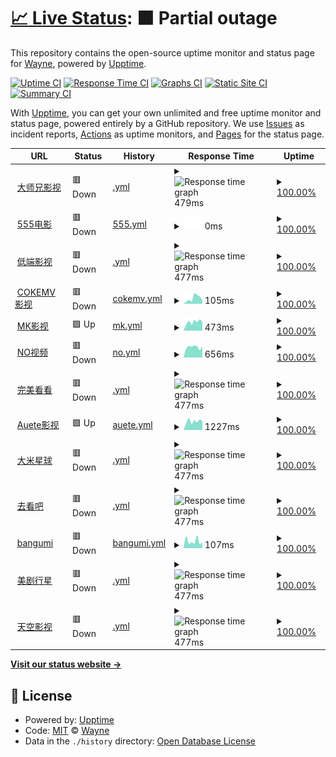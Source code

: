 # [📈 Live Status](https://Waynenet.github.io/upptime): <!--live status--> **🟧 Partial outage**

This repository contains the open-source uptime monitor and status page for [Wayne](soga.ml), powered by [Upptime](https://github.com/upptime/upptime).

[![Uptime CI](https://github.com/Waynenet/upptime/workflows/Uptime%20CI/badge.svg)](https://github.com/Waynenet/upptime/actions?query=workflow%3A%22Uptime+CI%22)
[![Response Time CI](https://github.com/Waynenet/upptime/workflows/Response%20Time%20CI/badge.svg)](https://github.com/Waynenet/upptime/actions?query=workflow%3A%22Response+Time+CI%22)
[![Graphs CI](https://github.com/Waynenet/upptime/workflows/Graphs%20CI/badge.svg)](https://github.com/Waynenet/upptime/actions?query=workflow%3A%22Graphs+CI%22)
[![Static Site CI](https://github.com/Waynenet/upptime/workflows/Static%20Site%20CI/badge.svg)](https://github.com/Waynenet/upptime/actions?query=workflow%3A%22Static+Site+CI%22)
[![Summary CI](https://github.com/Waynenet/upptime/workflows/Summary%20CI/badge.svg)](https://github.com/Waynenet/upptime/actions?query=workflow%3A%22Summary+CI%22)

With [Upptime](https://upptime.js.org), you can get your own unlimited and free uptime monitor and status page, powered entirely by a GitHub repository. We use [Issues](https://github.com/Waynenet/upptime/issues) as incident reports, [Actions](https://github.com/Waynenet/upptime/actions) as uptime monitors, and [Pages](https://Waynenet.github.io/upptime) for the status page.

<!--start: status pages-->
<!-- This summary is generated by Upptime (https://github.com/upptime/upptime) -->
<!-- Do not edit this manually, your changes will be overwritten -->
<!-- prettier-ignore -->
| URL | Status | History | Response Time | Uptime |
| --- | ------ | ------- | ------------- | ------ |
| <img alt="" src="https://icons.duckduckgo.com/ip3/dsxys.pro.ico" height="13"> [大师兄影视](https://dsxys.pro) | 🟥 Down | [.yml](https://github.com/Waynenet/upptime/commits/HEAD/history/.yml) | <details><summary><img alt="Response time graph" src="./graphs//response-time-week.png" height="20"> 479ms</summary><br><a href="https://Waynenet.github.io/upptime/history/"><img alt="Response time 588" src="https://img.shields.io/endpoint?url=https%3A%2F%2Fraw.githubusercontent.com%2FWaynenet%2Fupptime%2FHEAD%2Fapi%2F%2Fresponse-time.json"></a><br><a href="https://Waynenet.github.io/upptime/history/"><img alt="24-hour response time 428" src="https://img.shields.io/endpoint?url=https%3A%2F%2Fraw.githubusercontent.com%2FWaynenet%2Fupptime%2FHEAD%2Fapi%2F%2Fresponse-time-day.json"></a><br><a href="https://Waynenet.github.io/upptime/history/"><img alt="7-day response time 479" src="https://img.shields.io/endpoint?url=https%3A%2F%2Fraw.githubusercontent.com%2FWaynenet%2Fupptime%2FHEAD%2Fapi%2F%2Fresponse-time-week.json"></a><br><a href="https://Waynenet.github.io/upptime/history/"><img alt="30-day response time 469" src="https://img.shields.io/endpoint?url=https%3A%2F%2Fraw.githubusercontent.com%2FWaynenet%2Fupptime%2FHEAD%2Fapi%2F%2Fresponse-time-month.json"></a><br><a href="https://Waynenet.github.io/upptime/history/"><img alt="1-year response time 588" src="https://img.shields.io/endpoint?url=https%3A%2F%2Fraw.githubusercontent.com%2FWaynenet%2Fupptime%2FHEAD%2Fapi%2F%2Fresponse-time-year.json"></a></details> | <details><summary><a href="https://Waynenet.github.io/upptime/history/">100.00%</a></summary><a href="https://Waynenet.github.io/upptime/history/"><img alt="All-time uptime 99.74%" src="https://img.shields.io/endpoint?url=https%3A%2F%2Fraw.githubusercontent.com%2FWaynenet%2Fupptime%2FHEAD%2Fapi%2F%2Fuptime.json"></a><br><a href="https://Waynenet.github.io/upptime/history/"><img alt="24-hour uptime 100.00%" src="https://img.shields.io/endpoint?url=https%3A%2F%2Fraw.githubusercontent.com%2FWaynenet%2Fupptime%2FHEAD%2Fapi%2F%2Fuptime-day.json"></a><br><a href="https://Waynenet.github.io/upptime/history/"><img alt="7-day uptime 100.00%" src="https://img.shields.io/endpoint?url=https%3A%2F%2Fraw.githubusercontent.com%2FWaynenet%2Fupptime%2FHEAD%2Fapi%2F%2Fuptime-week.json"></a><br><a href="https://Waynenet.github.io/upptime/history/"><img alt="30-day uptime 100.00%" src="https://img.shields.io/endpoint?url=https%3A%2F%2Fraw.githubusercontent.com%2FWaynenet%2Fupptime%2FHEAD%2Fapi%2F%2Fuptime-month.json"></a><br><a href="https://Waynenet.github.io/upptime/history/"><img alt="1-year uptime 99.74%" src="https://img.shields.io/endpoint?url=https%3A%2F%2Fraw.githubusercontent.com%2FWaynenet%2Fupptime%2FHEAD%2Fapi%2F%2Fuptime-year.json"></a></details>
| <img alt="" src="https://icons.duckduckgo.com/ip3/www.5ying.fun.ico" height="13"> [555电影](https://www.5ying.fun) | 🟥 Down | [555.yml](https://github.com/Waynenet/upptime/commits/HEAD/history/555.yml) | <details><summary><img alt="Response time graph" src="./graphs/555/response-time-week.png" height="20"> 0ms</summary><br><a href="https://Waynenet.github.io/upptime/history/555"><img alt="Response time 917" src="https://img.shields.io/endpoint?url=https%3A%2F%2Fraw.githubusercontent.com%2FWaynenet%2Fupptime%2FHEAD%2Fapi%2F555%2Fresponse-time.json"></a><br><a href="https://Waynenet.github.io/upptime/history/555"><img alt="24-hour response time 0" src="https://img.shields.io/endpoint?url=https%3A%2F%2Fraw.githubusercontent.com%2FWaynenet%2Fupptime%2FHEAD%2Fapi%2F555%2Fresponse-time-day.json"></a><br><a href="https://Waynenet.github.io/upptime/history/555"><img alt="7-day response time 0" src="https://img.shields.io/endpoint?url=https%3A%2F%2Fraw.githubusercontent.com%2FWaynenet%2Fupptime%2FHEAD%2Fapi%2F555%2Fresponse-time-week.json"></a><br><a href="https://Waynenet.github.io/upptime/history/555"><img alt="30-day response time 0" src="https://img.shields.io/endpoint?url=https%3A%2F%2Fraw.githubusercontent.com%2FWaynenet%2Fupptime%2FHEAD%2Fapi%2F555%2Fresponse-time-month.json"></a><br><a href="https://Waynenet.github.io/upptime/history/555"><img alt="1-year response time 917" src="https://img.shields.io/endpoint?url=https%3A%2F%2Fraw.githubusercontent.com%2FWaynenet%2Fupptime%2FHEAD%2Fapi%2F555%2Fresponse-time-year.json"></a></details> | <details><summary><a href="https://Waynenet.github.io/upptime/history/555">100.00%</a></summary><a href="https://Waynenet.github.io/upptime/history/555"><img alt="All-time uptime 100.00%" src="https://img.shields.io/endpoint?url=https%3A%2F%2Fraw.githubusercontent.com%2FWaynenet%2Fupptime%2FHEAD%2Fapi%2F555%2Fuptime.json"></a><br><a href="https://Waynenet.github.io/upptime/history/555"><img alt="24-hour uptime 100.00%" src="https://img.shields.io/endpoint?url=https%3A%2F%2Fraw.githubusercontent.com%2FWaynenet%2Fupptime%2FHEAD%2Fapi%2F555%2Fuptime-day.json"></a><br><a href="https://Waynenet.github.io/upptime/history/555"><img alt="7-day uptime 100.00%" src="https://img.shields.io/endpoint?url=https%3A%2F%2Fraw.githubusercontent.com%2FWaynenet%2Fupptime%2FHEAD%2Fapi%2F555%2Fuptime-week.json"></a><br><a href="https://Waynenet.github.io/upptime/history/555"><img alt="30-day uptime 100.00%" src="https://img.shields.io/endpoint?url=https%3A%2F%2Fraw.githubusercontent.com%2FWaynenet%2Fupptime%2FHEAD%2Fapi%2F555%2Fuptime-month.json"></a><br><a href="https://Waynenet.github.io/upptime/history/555"><img alt="1-year uptime 100.00%" src="https://img.shields.io/endpoint?url=https%3A%2F%2Fraw.githubusercontent.com%2FWaynenet%2Fupptime%2FHEAD%2Fapi%2F555%2Fuptime-year.json"></a></details>
| <img alt="" src="https://icons.duckduckgo.com/ip3/ddys.tv.ico" height="13"> [低端影视](https://ddys.tv) | 🟥 Down | [.yml](https://github.com/Waynenet/upptime/commits/HEAD/history/.yml) | <details><summary><img alt="Response time graph" src="./graphs//response-time-week.png" height="20"> 477ms</summary><br><a href="https://Waynenet.github.io/upptime/history/"><img alt="Response time 588" src="https://img.shields.io/endpoint?url=https%3A%2F%2Fraw.githubusercontent.com%2FWaynenet%2Fupptime%2FHEAD%2Fapi%2F%2Fresponse-time.json"></a><br><a href="https://Waynenet.github.io/upptime/history/"><img alt="24-hour response time 428" src="https://img.shields.io/endpoint?url=https%3A%2F%2Fraw.githubusercontent.com%2FWaynenet%2Fupptime%2FHEAD%2Fapi%2F%2Fresponse-time-day.json"></a><br><a href="https://Waynenet.github.io/upptime/history/"><img alt="7-day response time 477" src="https://img.shields.io/endpoint?url=https%3A%2F%2Fraw.githubusercontent.com%2FWaynenet%2Fupptime%2FHEAD%2Fapi%2F%2Fresponse-time-week.json"></a><br><a href="https://Waynenet.github.io/upptime/history/"><img alt="30-day response time 469" src="https://img.shields.io/endpoint?url=https%3A%2F%2Fraw.githubusercontent.com%2FWaynenet%2Fupptime%2FHEAD%2Fapi%2F%2Fresponse-time-month.json"></a><br><a href="https://Waynenet.github.io/upptime/history/"><img alt="1-year response time 588" src="https://img.shields.io/endpoint?url=https%3A%2F%2Fraw.githubusercontent.com%2FWaynenet%2Fupptime%2FHEAD%2Fapi%2F%2Fresponse-time-year.json"></a></details> | <details><summary><a href="https://Waynenet.github.io/upptime/history/">100.00%</a></summary><a href="https://Waynenet.github.io/upptime/history/"><img alt="All-time uptime 99.74%" src="https://img.shields.io/endpoint?url=https%3A%2F%2Fraw.githubusercontent.com%2FWaynenet%2Fupptime%2FHEAD%2Fapi%2F%2Fuptime.json"></a><br><a href="https://Waynenet.github.io/upptime/history/"><img alt="24-hour uptime 100.00%" src="https://img.shields.io/endpoint?url=https%3A%2F%2Fraw.githubusercontent.com%2FWaynenet%2Fupptime%2FHEAD%2Fapi%2F%2Fuptime-day.json"></a><br><a href="https://Waynenet.github.io/upptime/history/"><img alt="7-day uptime 100.00%" src="https://img.shields.io/endpoint?url=https%3A%2F%2Fraw.githubusercontent.com%2FWaynenet%2Fupptime%2FHEAD%2Fapi%2F%2Fuptime-week.json"></a><br><a href="https://Waynenet.github.io/upptime/history/"><img alt="30-day uptime 100.00%" src="https://img.shields.io/endpoint?url=https%3A%2F%2Fraw.githubusercontent.com%2FWaynenet%2Fupptime%2FHEAD%2Fapi%2F%2Fuptime-month.json"></a><br><a href="https://Waynenet.github.io/upptime/history/"><img alt="1-year uptime 99.74%" src="https://img.shields.io/endpoint?url=https%3A%2F%2Fraw.githubusercontent.com%2FWaynenet%2Fupptime%2FHEAD%2Fapi%2F%2Fuptime-year.json"></a></details>
| <img alt="" src="https://icons.duckduckgo.com/ip3/cokemv.me.ico" height="13"> [COKEMV影视](https://cokemv.me) | 🟥 Down | [cokemv.yml](https://github.com/Waynenet/upptime/commits/HEAD/history/cokemv.yml) | <details><summary><img alt="Response time graph" src="./graphs/cokemv/response-time-week.png" height="20"> 105ms</summary><br><a href="https://Waynenet.github.io/upptime/history/cokemv"><img alt="Response time 772" src="https://img.shields.io/endpoint?url=https%3A%2F%2Fraw.githubusercontent.com%2FWaynenet%2Fupptime%2FHEAD%2Fapi%2Fcokemv%2Fresponse-time.json"></a><br><a href="https://Waynenet.github.io/upptime/history/cokemv"><img alt="24-hour response time 63" src="https://img.shields.io/endpoint?url=https%3A%2F%2Fraw.githubusercontent.com%2FWaynenet%2Fupptime%2FHEAD%2Fapi%2Fcokemv%2Fresponse-time-day.json"></a><br><a href="https://Waynenet.github.io/upptime/history/cokemv"><img alt="7-day response time 105" src="https://img.shields.io/endpoint?url=https%3A%2F%2Fraw.githubusercontent.com%2FWaynenet%2Fupptime%2FHEAD%2Fapi%2Fcokemv%2Fresponse-time-week.json"></a><br><a href="https://Waynenet.github.io/upptime/history/cokemv"><img alt="30-day response time 93" src="https://img.shields.io/endpoint?url=https%3A%2F%2Fraw.githubusercontent.com%2FWaynenet%2Fupptime%2FHEAD%2Fapi%2Fcokemv%2Fresponse-time-month.json"></a><br><a href="https://Waynenet.github.io/upptime/history/cokemv"><img alt="1-year response time 772" src="https://img.shields.io/endpoint?url=https%3A%2F%2Fraw.githubusercontent.com%2FWaynenet%2Fupptime%2FHEAD%2Fapi%2Fcokemv%2Fresponse-time-year.json"></a></details> | <details><summary><a href="https://Waynenet.github.io/upptime/history/cokemv">100.00%</a></summary><a href="https://Waynenet.github.io/upptime/history/cokemv"><img alt="All-time uptime 100.00%" src="https://img.shields.io/endpoint?url=https%3A%2F%2Fraw.githubusercontent.com%2FWaynenet%2Fupptime%2FHEAD%2Fapi%2Fcokemv%2Fuptime.json"></a><br><a href="https://Waynenet.github.io/upptime/history/cokemv"><img alt="24-hour uptime 100.00%" src="https://img.shields.io/endpoint?url=https%3A%2F%2Fraw.githubusercontent.com%2FWaynenet%2Fupptime%2FHEAD%2Fapi%2Fcokemv%2Fuptime-day.json"></a><br><a href="https://Waynenet.github.io/upptime/history/cokemv"><img alt="7-day uptime 100.00%" src="https://img.shields.io/endpoint?url=https%3A%2F%2Fraw.githubusercontent.com%2FWaynenet%2Fupptime%2FHEAD%2Fapi%2Fcokemv%2Fuptime-week.json"></a><br><a href="https://Waynenet.github.io/upptime/history/cokemv"><img alt="30-day uptime 100.00%" src="https://img.shields.io/endpoint?url=https%3A%2F%2Fraw.githubusercontent.com%2FWaynenet%2Fupptime%2FHEAD%2Fapi%2Fcokemv%2Fuptime-month.json"></a><br><a href="https://Waynenet.github.io/upptime/history/cokemv"><img alt="1-year uptime 100.00%" src="https://img.shields.io/endpoint?url=https%3A%2F%2Fraw.githubusercontent.com%2FWaynenet%2Fupptime%2FHEAD%2Fapi%2Fcokemv%2Fuptime-year.json"></a></details>
| <img alt="" src="https://icons.duckduckgo.com/ip3/www.mkvdo.com.ico" height="13"> [MK影视](https://www.mkvdo.com) | 🟩 Up | [mk.yml](https://github.com/Waynenet/upptime/commits/HEAD/history/mk.yml) | <details><summary><img alt="Response time graph" src="./graphs/mk/response-time-week.png" height="20"> 473ms</summary><br><a href="https://Waynenet.github.io/upptime/history/mk"><img alt="Response time 589" src="https://img.shields.io/endpoint?url=https%3A%2F%2Fraw.githubusercontent.com%2FWaynenet%2Fupptime%2FHEAD%2Fapi%2Fmk%2Fresponse-time.json"></a><br><a href="https://Waynenet.github.io/upptime/history/mk"><img alt="24-hour response time 463" src="https://img.shields.io/endpoint?url=https%3A%2F%2Fraw.githubusercontent.com%2FWaynenet%2Fupptime%2FHEAD%2Fapi%2Fmk%2Fresponse-time-day.json"></a><br><a href="https://Waynenet.github.io/upptime/history/mk"><img alt="7-day response time 473" src="https://img.shields.io/endpoint?url=https%3A%2F%2Fraw.githubusercontent.com%2FWaynenet%2Fupptime%2FHEAD%2Fapi%2Fmk%2Fresponse-time-week.json"></a><br><a href="https://Waynenet.github.io/upptime/history/mk"><img alt="30-day response time 453" src="https://img.shields.io/endpoint?url=https%3A%2F%2Fraw.githubusercontent.com%2FWaynenet%2Fupptime%2FHEAD%2Fapi%2Fmk%2Fresponse-time-month.json"></a><br><a href="https://Waynenet.github.io/upptime/history/mk"><img alt="1-year response time 589" src="https://img.shields.io/endpoint?url=https%3A%2F%2Fraw.githubusercontent.com%2FWaynenet%2Fupptime%2FHEAD%2Fapi%2Fmk%2Fresponse-time-year.json"></a></details> | <details><summary><a href="https://Waynenet.github.io/upptime/history/mk">100.00%</a></summary><a href="https://Waynenet.github.io/upptime/history/mk"><img alt="All-time uptime 100.00%" src="https://img.shields.io/endpoint?url=https%3A%2F%2Fraw.githubusercontent.com%2FWaynenet%2Fupptime%2FHEAD%2Fapi%2Fmk%2Fuptime.json"></a><br><a href="https://Waynenet.github.io/upptime/history/mk"><img alt="24-hour uptime 100.00%" src="https://img.shields.io/endpoint?url=https%3A%2F%2Fraw.githubusercontent.com%2FWaynenet%2Fupptime%2FHEAD%2Fapi%2Fmk%2Fuptime-day.json"></a><br><a href="https://Waynenet.github.io/upptime/history/mk"><img alt="7-day uptime 100.00%" src="https://img.shields.io/endpoint?url=https%3A%2F%2Fraw.githubusercontent.com%2FWaynenet%2Fupptime%2FHEAD%2Fapi%2Fmk%2Fuptime-week.json"></a><br><a href="https://Waynenet.github.io/upptime/history/mk"><img alt="30-day uptime 100.00%" src="https://img.shields.io/endpoint?url=https%3A%2F%2Fraw.githubusercontent.com%2FWaynenet%2Fupptime%2FHEAD%2Fapi%2Fmk%2Fuptime-month.json"></a><br><a href="https://Waynenet.github.io/upptime/history/mk"><img alt="1-year uptime 100.00%" src="https://img.shields.io/endpoint?url=https%3A%2F%2Fraw.githubusercontent.com%2FWaynenet%2Fupptime%2FHEAD%2Fapi%2Fmk%2Fuptime-year.json"></a></details>
| <img alt="" src="https://icons.duckduckgo.com/ip3/www.novipnoad.com.ico" height="13"> [NO视频](https://www.novipnoad.com) | 🟥 Down | [no.yml](https://github.com/Waynenet/upptime/commits/HEAD/history/no.yml) | <details><summary><img alt="Response time graph" src="./graphs/no/response-time-week.png" height="20"> 656ms</summary><br><a href="https://Waynenet.github.io/upptime/history/no"><img alt="Response time 520" src="https://img.shields.io/endpoint?url=https%3A%2F%2Fraw.githubusercontent.com%2FWaynenet%2Fupptime%2FHEAD%2Fapi%2Fno%2Fresponse-time.json"></a><br><a href="https://Waynenet.github.io/upptime/history/no"><img alt="24-hour response time 700" src="https://img.shields.io/endpoint?url=https%3A%2F%2Fraw.githubusercontent.com%2FWaynenet%2Fupptime%2FHEAD%2Fapi%2Fno%2Fresponse-time-day.json"></a><br><a href="https://Waynenet.github.io/upptime/history/no"><img alt="7-day response time 656" src="https://img.shields.io/endpoint?url=https%3A%2F%2Fraw.githubusercontent.com%2FWaynenet%2Fupptime%2FHEAD%2Fapi%2Fno%2Fresponse-time-week.json"></a><br><a href="https://Waynenet.github.io/upptime/history/no"><img alt="30-day response time 667" src="https://img.shields.io/endpoint?url=https%3A%2F%2Fraw.githubusercontent.com%2FWaynenet%2Fupptime%2FHEAD%2Fapi%2Fno%2Fresponse-time-month.json"></a><br><a href="https://Waynenet.github.io/upptime/history/no"><img alt="1-year response time 520" src="https://img.shields.io/endpoint?url=https%3A%2F%2Fraw.githubusercontent.com%2FWaynenet%2Fupptime%2FHEAD%2Fapi%2Fno%2Fresponse-time-year.json"></a></details> | <details><summary><a href="https://Waynenet.github.io/upptime/history/no">100.00%</a></summary><a href="https://Waynenet.github.io/upptime/history/no"><img alt="All-time uptime 99.99%" src="https://img.shields.io/endpoint?url=https%3A%2F%2Fraw.githubusercontent.com%2FWaynenet%2Fupptime%2FHEAD%2Fapi%2Fno%2Fuptime.json"></a><br><a href="https://Waynenet.github.io/upptime/history/no"><img alt="24-hour uptime 100.00%" src="https://img.shields.io/endpoint?url=https%3A%2F%2Fraw.githubusercontent.com%2FWaynenet%2Fupptime%2FHEAD%2Fapi%2Fno%2Fuptime-day.json"></a><br><a href="https://Waynenet.github.io/upptime/history/no"><img alt="7-day uptime 100.00%" src="https://img.shields.io/endpoint?url=https%3A%2F%2Fraw.githubusercontent.com%2FWaynenet%2Fupptime%2FHEAD%2Fapi%2Fno%2Fuptime-week.json"></a><br><a href="https://Waynenet.github.io/upptime/history/no"><img alt="30-day uptime 100.00%" src="https://img.shields.io/endpoint?url=https%3A%2F%2Fraw.githubusercontent.com%2FWaynenet%2Fupptime%2FHEAD%2Fapi%2Fno%2Fuptime-month.json"></a><br><a href="https://Waynenet.github.io/upptime/history/no"><img alt="1-year uptime 99.99%" src="https://img.shields.io/endpoint?url=https%3A%2F%2Fraw.githubusercontent.com%2FWaynenet%2Fupptime%2FHEAD%2Fapi%2Fno%2Fuptime-year.json"></a></details>
| <img alt="" src="https://icons.duckduckgo.com/ip3/www.wanmeikk.film.ico" height="13"> [完美看看](https://www.wanmeikk.film) | 🟥 Down | [.yml](https://github.com/Waynenet/upptime/commits/HEAD/history/.yml) | <details><summary><img alt="Response time graph" src="./graphs//response-time-week.png" height="20"> 477ms</summary><br><a href="https://Waynenet.github.io/upptime/history/"><img alt="Response time 588" src="https://img.shields.io/endpoint?url=https%3A%2F%2Fraw.githubusercontent.com%2FWaynenet%2Fupptime%2FHEAD%2Fapi%2F%2Fresponse-time.json"></a><br><a href="https://Waynenet.github.io/upptime/history/"><img alt="24-hour response time 428" src="https://img.shields.io/endpoint?url=https%3A%2F%2Fraw.githubusercontent.com%2FWaynenet%2Fupptime%2FHEAD%2Fapi%2F%2Fresponse-time-day.json"></a><br><a href="https://Waynenet.github.io/upptime/history/"><img alt="7-day response time 477" src="https://img.shields.io/endpoint?url=https%3A%2F%2Fraw.githubusercontent.com%2FWaynenet%2Fupptime%2FHEAD%2Fapi%2F%2Fresponse-time-week.json"></a><br><a href="https://Waynenet.github.io/upptime/history/"><img alt="30-day response time 470" src="https://img.shields.io/endpoint?url=https%3A%2F%2Fraw.githubusercontent.com%2FWaynenet%2Fupptime%2FHEAD%2Fapi%2F%2Fresponse-time-month.json"></a><br><a href="https://Waynenet.github.io/upptime/history/"><img alt="1-year response time 588" src="https://img.shields.io/endpoint?url=https%3A%2F%2Fraw.githubusercontent.com%2FWaynenet%2Fupptime%2FHEAD%2Fapi%2F%2Fresponse-time-year.json"></a></details> | <details><summary><a href="https://Waynenet.github.io/upptime/history/">100.00%</a></summary><a href="https://Waynenet.github.io/upptime/history/"><img alt="All-time uptime 99.74%" src="https://img.shields.io/endpoint?url=https%3A%2F%2Fraw.githubusercontent.com%2FWaynenet%2Fupptime%2FHEAD%2Fapi%2F%2Fuptime.json"></a><br><a href="https://Waynenet.github.io/upptime/history/"><img alt="24-hour uptime 100.00%" src="https://img.shields.io/endpoint?url=https%3A%2F%2Fraw.githubusercontent.com%2FWaynenet%2Fupptime%2FHEAD%2Fapi%2F%2Fuptime-day.json"></a><br><a href="https://Waynenet.github.io/upptime/history/"><img alt="7-day uptime 100.00%" src="https://img.shields.io/endpoint?url=https%3A%2F%2Fraw.githubusercontent.com%2FWaynenet%2Fupptime%2FHEAD%2Fapi%2F%2Fuptime-week.json"></a><br><a href="https://Waynenet.github.io/upptime/history/"><img alt="30-day uptime 100.00%" src="https://img.shields.io/endpoint?url=https%3A%2F%2Fraw.githubusercontent.com%2FWaynenet%2Fupptime%2FHEAD%2Fapi%2F%2Fuptime-month.json"></a><br><a href="https://Waynenet.github.io/upptime/history/"><img alt="1-year uptime 99.74%" src="https://img.shields.io/endpoint?url=https%3A%2F%2Fraw.githubusercontent.com%2FWaynenet%2Fupptime%2FHEAD%2Fapi%2F%2Fuptime-year.json"></a></details>
| <img alt="" src="https://icons.duckduckgo.com/ip3/auete.com.ico" height="13"> [Auete影视](https://auete.com) | 🟩 Up | [auete.yml](https://github.com/Waynenet/upptime/commits/HEAD/history/auete.yml) | <details><summary><img alt="Response time graph" src="./graphs/auete/response-time-week.png" height="20"> 1227ms</summary><br><a href="https://Waynenet.github.io/upptime/history/auete"><img alt="Response time 1014" src="https://img.shields.io/endpoint?url=https%3A%2F%2Fraw.githubusercontent.com%2FWaynenet%2Fupptime%2FHEAD%2Fapi%2Fauete%2Fresponse-time.json"></a><br><a href="https://Waynenet.github.io/upptime/history/auete"><img alt="24-hour response time 1241" src="https://img.shields.io/endpoint?url=https%3A%2F%2Fraw.githubusercontent.com%2FWaynenet%2Fupptime%2FHEAD%2Fapi%2Fauete%2Fresponse-time-day.json"></a><br><a href="https://Waynenet.github.io/upptime/history/auete"><img alt="7-day response time 1227" src="https://img.shields.io/endpoint?url=https%3A%2F%2Fraw.githubusercontent.com%2FWaynenet%2Fupptime%2FHEAD%2Fapi%2Fauete%2Fresponse-time-week.json"></a><br><a href="https://Waynenet.github.io/upptime/history/auete"><img alt="30-day response time 1289" src="https://img.shields.io/endpoint?url=https%3A%2F%2Fraw.githubusercontent.com%2FWaynenet%2Fupptime%2FHEAD%2Fapi%2Fauete%2Fresponse-time-month.json"></a><br><a href="https://Waynenet.github.io/upptime/history/auete"><img alt="1-year response time 1014" src="https://img.shields.io/endpoint?url=https%3A%2F%2Fraw.githubusercontent.com%2FWaynenet%2Fupptime%2FHEAD%2Fapi%2Fauete%2Fresponse-time-year.json"></a></details> | <details><summary><a href="https://Waynenet.github.io/upptime/history/auete">100.00%</a></summary><a href="https://Waynenet.github.io/upptime/history/auete"><img alt="All-time uptime 100.00%" src="https://img.shields.io/endpoint?url=https%3A%2F%2Fraw.githubusercontent.com%2FWaynenet%2Fupptime%2FHEAD%2Fapi%2Fauete%2Fuptime.json"></a><br><a href="https://Waynenet.github.io/upptime/history/auete"><img alt="24-hour uptime 100.00%" src="https://img.shields.io/endpoint?url=https%3A%2F%2Fraw.githubusercontent.com%2FWaynenet%2Fupptime%2FHEAD%2Fapi%2Fauete%2Fuptime-day.json"></a><br><a href="https://Waynenet.github.io/upptime/history/auete"><img alt="7-day uptime 100.00%" src="https://img.shields.io/endpoint?url=https%3A%2F%2Fraw.githubusercontent.com%2FWaynenet%2Fupptime%2FHEAD%2Fapi%2Fauete%2Fuptime-week.json"></a><br><a href="https://Waynenet.github.io/upptime/history/auete"><img alt="30-day uptime 100.00%" src="https://img.shields.io/endpoint?url=https%3A%2F%2Fraw.githubusercontent.com%2FWaynenet%2Fupptime%2FHEAD%2Fapi%2Fauete%2Fuptime-month.json"></a><br><a href="https://Waynenet.github.io/upptime/history/auete"><img alt="1-year uptime 100.00%" src="https://img.shields.io/endpoint?url=https%3A%2F%2Fraw.githubusercontent.com%2FWaynenet%2Fupptime%2FHEAD%2Fapi%2Fauete%2Fuptime-year.json"></a></details>
| <img alt="" src="https://icons.duckduckgo.com/ip3/www.dmxq.fun.ico" height="13"> [大米星球](https://www.dmxq.fun) | 🟥 Down | [.yml](https://github.com/Waynenet/upptime/commits/HEAD/history/.yml) | <details><summary><img alt="Response time graph" src="./graphs//response-time-week.png" height="20"> 477ms</summary><br><a href="https://Waynenet.github.io/upptime/history/"><img alt="Response time 588" src="https://img.shields.io/endpoint?url=https%3A%2F%2Fraw.githubusercontent.com%2FWaynenet%2Fupptime%2FHEAD%2Fapi%2F%2Fresponse-time.json"></a><br><a href="https://Waynenet.github.io/upptime/history/"><img alt="24-hour response time 428" src="https://img.shields.io/endpoint?url=https%3A%2F%2Fraw.githubusercontent.com%2FWaynenet%2Fupptime%2FHEAD%2Fapi%2F%2Fresponse-time-day.json"></a><br><a href="https://Waynenet.github.io/upptime/history/"><img alt="7-day response time 477" src="https://img.shields.io/endpoint?url=https%3A%2F%2Fraw.githubusercontent.com%2FWaynenet%2Fupptime%2FHEAD%2Fapi%2F%2Fresponse-time-week.json"></a><br><a href="https://Waynenet.github.io/upptime/history/"><img alt="30-day response time 470" src="https://img.shields.io/endpoint?url=https%3A%2F%2Fraw.githubusercontent.com%2FWaynenet%2Fupptime%2FHEAD%2Fapi%2F%2Fresponse-time-month.json"></a><br><a href="https://Waynenet.github.io/upptime/history/"><img alt="1-year response time 588" src="https://img.shields.io/endpoint?url=https%3A%2F%2Fraw.githubusercontent.com%2FWaynenet%2Fupptime%2FHEAD%2Fapi%2F%2Fresponse-time-year.json"></a></details> | <details><summary><a href="https://Waynenet.github.io/upptime/history/">100.00%</a></summary><a href="https://Waynenet.github.io/upptime/history/"><img alt="All-time uptime 99.74%" src="https://img.shields.io/endpoint?url=https%3A%2F%2Fraw.githubusercontent.com%2FWaynenet%2Fupptime%2FHEAD%2Fapi%2F%2Fuptime.json"></a><br><a href="https://Waynenet.github.io/upptime/history/"><img alt="24-hour uptime 100.00%" src="https://img.shields.io/endpoint?url=https%3A%2F%2Fraw.githubusercontent.com%2FWaynenet%2Fupptime%2FHEAD%2Fapi%2F%2Fuptime-day.json"></a><br><a href="https://Waynenet.github.io/upptime/history/"><img alt="7-day uptime 100.00%" src="https://img.shields.io/endpoint?url=https%3A%2F%2Fraw.githubusercontent.com%2FWaynenet%2Fupptime%2FHEAD%2Fapi%2F%2Fuptime-week.json"></a><br><a href="https://Waynenet.github.io/upptime/history/"><img alt="30-day uptime 100.00%" src="https://img.shields.io/endpoint?url=https%3A%2F%2Fraw.githubusercontent.com%2FWaynenet%2Fupptime%2FHEAD%2Fapi%2F%2Fuptime-month.json"></a><br><a href="https://Waynenet.github.io/upptime/history/"><img alt="1-year uptime 99.74%" src="https://img.shields.io/endpoint?url=https%3A%2F%2Fraw.githubusercontent.com%2FWaynenet%2Fupptime%2FHEAD%2Fapi%2F%2Fuptime-year.json"></a></details>
| <img alt="" src="https://icons.duckduckgo.com/ip3/www.qkan8.com.ico" height="13"> [去看吧](https://www.qkan8.com) | 🟥 Down | [.yml](https://github.com/Waynenet/upptime/commits/HEAD/history/.yml) | <details><summary><img alt="Response time graph" src="./graphs//response-time-week.png" height="20"> 477ms</summary><br><a href="https://Waynenet.github.io/upptime/history/"><img alt="Response time 588" src="https://img.shields.io/endpoint?url=https%3A%2F%2Fraw.githubusercontent.com%2FWaynenet%2Fupptime%2FHEAD%2Fapi%2F%2Fresponse-time.json"></a><br><a href="https://Waynenet.github.io/upptime/history/"><img alt="24-hour response time 428" src="https://img.shields.io/endpoint?url=https%3A%2F%2Fraw.githubusercontent.com%2FWaynenet%2Fupptime%2FHEAD%2Fapi%2F%2Fresponse-time-day.json"></a><br><a href="https://Waynenet.github.io/upptime/history/"><img alt="7-day response time 477" src="https://img.shields.io/endpoint?url=https%3A%2F%2Fraw.githubusercontent.com%2FWaynenet%2Fupptime%2FHEAD%2Fapi%2F%2Fresponse-time-week.json"></a><br><a href="https://Waynenet.github.io/upptime/history/"><img alt="30-day response time 470" src="https://img.shields.io/endpoint?url=https%3A%2F%2Fraw.githubusercontent.com%2FWaynenet%2Fupptime%2FHEAD%2Fapi%2F%2Fresponse-time-month.json"></a><br><a href="https://Waynenet.github.io/upptime/history/"><img alt="1-year response time 588" src="https://img.shields.io/endpoint?url=https%3A%2F%2Fraw.githubusercontent.com%2FWaynenet%2Fupptime%2FHEAD%2Fapi%2F%2Fresponse-time-year.json"></a></details> | <details><summary><a href="https://Waynenet.github.io/upptime/history/">100.00%</a></summary><a href="https://Waynenet.github.io/upptime/history/"><img alt="All-time uptime 99.74%" src="https://img.shields.io/endpoint?url=https%3A%2F%2Fraw.githubusercontent.com%2FWaynenet%2Fupptime%2FHEAD%2Fapi%2F%2Fuptime.json"></a><br><a href="https://Waynenet.github.io/upptime/history/"><img alt="24-hour uptime 100.00%" src="https://img.shields.io/endpoint?url=https%3A%2F%2Fraw.githubusercontent.com%2FWaynenet%2Fupptime%2FHEAD%2Fapi%2F%2Fuptime-day.json"></a><br><a href="https://Waynenet.github.io/upptime/history/"><img alt="7-day uptime 100.00%" src="https://img.shields.io/endpoint?url=https%3A%2F%2Fraw.githubusercontent.com%2FWaynenet%2Fupptime%2FHEAD%2Fapi%2F%2Fuptime-week.json"></a><br><a href="https://Waynenet.github.io/upptime/history/"><img alt="30-day uptime 100.00%" src="https://img.shields.io/endpoint?url=https%3A%2F%2Fraw.githubusercontent.com%2FWaynenet%2Fupptime%2FHEAD%2Fapi%2F%2Fuptime-month.json"></a><br><a href="https://Waynenet.github.io/upptime/history/"><img alt="1-year uptime 99.74%" src="https://img.shields.io/endpoint?url=https%3A%2F%2Fraw.githubusercontent.com%2FWaynenet%2Fupptime%2FHEAD%2Fapi%2F%2Fuptime-year.json"></a></details>
| <img alt="" src="https://icons.duckduckgo.com/ip3/bangumi.online.ico" height="13"> [bangumi](https://bangumi.online) | 🟥 Down | [bangumi.yml](https://github.com/Waynenet/upptime/commits/HEAD/history/bangumi.yml) | <details><summary><img alt="Response time graph" src="./graphs/bangumi/response-time-week.png" height="20"> 107ms</summary><br><a href="https://Waynenet.github.io/upptime/history/bangumi"><img alt="Response time 652" src="https://img.shields.io/endpoint?url=https%3A%2F%2Fraw.githubusercontent.com%2FWaynenet%2Fupptime%2FHEAD%2Fapi%2Fbangumi%2Fresponse-time.json"></a><br><a href="https://Waynenet.github.io/upptime/history/bangumi"><img alt="24-hour response time 92" src="https://img.shields.io/endpoint?url=https%3A%2F%2Fraw.githubusercontent.com%2FWaynenet%2Fupptime%2FHEAD%2Fapi%2Fbangumi%2Fresponse-time-day.json"></a><br><a href="https://Waynenet.github.io/upptime/history/bangumi"><img alt="7-day response time 107" src="https://img.shields.io/endpoint?url=https%3A%2F%2Fraw.githubusercontent.com%2FWaynenet%2Fupptime%2FHEAD%2Fapi%2Fbangumi%2Fresponse-time-week.json"></a><br><a href="https://Waynenet.github.io/upptime/history/bangumi"><img alt="30-day response time 179" src="https://img.shields.io/endpoint?url=https%3A%2F%2Fraw.githubusercontent.com%2FWaynenet%2Fupptime%2FHEAD%2Fapi%2Fbangumi%2Fresponse-time-month.json"></a><br><a href="https://Waynenet.github.io/upptime/history/bangumi"><img alt="1-year response time 652" src="https://img.shields.io/endpoint?url=https%3A%2F%2Fraw.githubusercontent.com%2FWaynenet%2Fupptime%2FHEAD%2Fapi%2Fbangumi%2Fresponse-time-year.json"></a></details> | <details><summary><a href="https://Waynenet.github.io/upptime/history/bangumi">100.00%</a></summary><a href="https://Waynenet.github.io/upptime/history/bangumi"><img alt="All-time uptime 99.75%" src="https://img.shields.io/endpoint?url=https%3A%2F%2Fraw.githubusercontent.com%2FWaynenet%2Fupptime%2FHEAD%2Fapi%2Fbangumi%2Fuptime.json"></a><br><a href="https://Waynenet.github.io/upptime/history/bangumi"><img alt="24-hour uptime 100.00%" src="https://img.shields.io/endpoint?url=https%3A%2F%2Fraw.githubusercontent.com%2FWaynenet%2Fupptime%2FHEAD%2Fapi%2Fbangumi%2Fuptime-day.json"></a><br><a href="https://Waynenet.github.io/upptime/history/bangumi"><img alt="7-day uptime 100.00%" src="https://img.shields.io/endpoint?url=https%3A%2F%2Fraw.githubusercontent.com%2FWaynenet%2Fupptime%2FHEAD%2Fapi%2Fbangumi%2Fuptime-week.json"></a><br><a href="https://Waynenet.github.io/upptime/history/bangumi"><img alt="30-day uptime 100.00%" src="https://img.shields.io/endpoint?url=https%3A%2F%2Fraw.githubusercontent.com%2FWaynenet%2Fupptime%2FHEAD%2Fapi%2Fbangumi%2Fuptime-month.json"></a><br><a href="https://Waynenet.github.io/upptime/history/bangumi"><img alt="1-year uptime 99.75%" src="https://img.shields.io/endpoint?url=https%3A%2F%2Fraw.githubusercontent.com%2FWaynenet%2Fupptime%2FHEAD%2Fapi%2Fbangumi%2Fuptime-year.json"></a></details>
| <img alt="" src="https://icons.duckduckgo.com/ip3/www.nfyingshi.com.ico" height="13"> [美剧行星](https://www.nfyingshi.com) | 🟥 Down | [.yml](https://github.com/Waynenet/upptime/commits/HEAD/history/.yml) | <details><summary><img alt="Response time graph" src="./graphs//response-time-week.png" height="20"> 477ms</summary><br><a href="https://Waynenet.github.io/upptime/history/"><img alt="Response time 588" src="https://img.shields.io/endpoint?url=https%3A%2F%2Fraw.githubusercontent.com%2FWaynenet%2Fupptime%2FHEAD%2Fapi%2F%2Fresponse-time.json"></a><br><a href="https://Waynenet.github.io/upptime/history/"><img alt="24-hour response time 428" src="https://img.shields.io/endpoint?url=https%3A%2F%2Fraw.githubusercontent.com%2FWaynenet%2Fupptime%2FHEAD%2Fapi%2F%2Fresponse-time-day.json"></a><br><a href="https://Waynenet.github.io/upptime/history/"><img alt="7-day response time 477" src="https://img.shields.io/endpoint?url=https%3A%2F%2Fraw.githubusercontent.com%2FWaynenet%2Fupptime%2FHEAD%2Fapi%2F%2Fresponse-time-week.json"></a><br><a href="https://Waynenet.github.io/upptime/history/"><img alt="30-day response time 470" src="https://img.shields.io/endpoint?url=https%3A%2F%2Fraw.githubusercontent.com%2FWaynenet%2Fupptime%2FHEAD%2Fapi%2F%2Fresponse-time-month.json"></a><br><a href="https://Waynenet.github.io/upptime/history/"><img alt="1-year response time 588" src="https://img.shields.io/endpoint?url=https%3A%2F%2Fraw.githubusercontent.com%2FWaynenet%2Fupptime%2FHEAD%2Fapi%2F%2Fresponse-time-year.json"></a></details> | <details><summary><a href="https://Waynenet.github.io/upptime/history/">100.00%</a></summary><a href="https://Waynenet.github.io/upptime/history/"><img alt="All-time uptime 99.74%" src="https://img.shields.io/endpoint?url=https%3A%2F%2Fraw.githubusercontent.com%2FWaynenet%2Fupptime%2FHEAD%2Fapi%2F%2Fuptime.json"></a><br><a href="https://Waynenet.github.io/upptime/history/"><img alt="24-hour uptime 100.00%" src="https://img.shields.io/endpoint?url=https%3A%2F%2Fraw.githubusercontent.com%2FWaynenet%2Fupptime%2FHEAD%2Fapi%2F%2Fuptime-day.json"></a><br><a href="https://Waynenet.github.io/upptime/history/"><img alt="7-day uptime 100.00%" src="https://img.shields.io/endpoint?url=https%3A%2F%2Fraw.githubusercontent.com%2FWaynenet%2Fupptime%2FHEAD%2Fapi%2F%2Fuptime-week.json"></a><br><a href="https://Waynenet.github.io/upptime/history/"><img alt="30-day uptime 100.00%" src="https://img.shields.io/endpoint?url=https%3A%2F%2Fraw.githubusercontent.com%2FWaynenet%2Fupptime%2FHEAD%2Fapi%2F%2Fuptime-month.json"></a><br><a href="https://Waynenet.github.io/upptime/history/"><img alt="1-year uptime 99.74%" src="https://img.shields.io/endpoint?url=https%3A%2F%2Fraw.githubusercontent.com%2FWaynenet%2Fupptime%2FHEAD%2Fapi%2F%2Fuptime-year.json"></a></details>
| <img alt="" src="https://icons.duckduckgo.com/ip3/tkznp9.com.ico" height="13"> [天空影视](http://tkznp9.com) | 🟥 Down | [.yml](https://github.com/Waynenet/upptime/commits/HEAD/history/.yml) | <details><summary><img alt="Response time graph" src="./graphs//response-time-week.png" height="20"> 477ms</summary><br><a href="https://Waynenet.github.io/upptime/history/"><img alt="Response time 588" src="https://img.shields.io/endpoint?url=https%3A%2F%2Fraw.githubusercontent.com%2FWaynenet%2Fupptime%2FHEAD%2Fapi%2F%2Fresponse-time.json"></a><br><a href="https://Waynenet.github.io/upptime/history/"><img alt="24-hour response time 428" src="https://img.shields.io/endpoint?url=https%3A%2F%2Fraw.githubusercontent.com%2FWaynenet%2Fupptime%2FHEAD%2Fapi%2F%2Fresponse-time-day.json"></a><br><a href="https://Waynenet.github.io/upptime/history/"><img alt="7-day response time 477" src="https://img.shields.io/endpoint?url=https%3A%2F%2Fraw.githubusercontent.com%2FWaynenet%2Fupptime%2FHEAD%2Fapi%2F%2Fresponse-time-week.json"></a><br><a href="https://Waynenet.github.io/upptime/history/"><img alt="30-day response time 470" src="https://img.shields.io/endpoint?url=https%3A%2F%2Fraw.githubusercontent.com%2FWaynenet%2Fupptime%2FHEAD%2Fapi%2F%2Fresponse-time-month.json"></a><br><a href="https://Waynenet.github.io/upptime/history/"><img alt="1-year response time 588" src="https://img.shields.io/endpoint?url=https%3A%2F%2Fraw.githubusercontent.com%2FWaynenet%2Fupptime%2FHEAD%2Fapi%2F%2Fresponse-time-year.json"></a></details> | <details><summary><a href="https://Waynenet.github.io/upptime/history/">100.00%</a></summary><a href="https://Waynenet.github.io/upptime/history/"><img alt="All-time uptime 99.74%" src="https://img.shields.io/endpoint?url=https%3A%2F%2Fraw.githubusercontent.com%2FWaynenet%2Fupptime%2FHEAD%2Fapi%2F%2Fuptime.json"></a><br><a href="https://Waynenet.github.io/upptime/history/"><img alt="24-hour uptime 100.00%" src="https://img.shields.io/endpoint?url=https%3A%2F%2Fraw.githubusercontent.com%2FWaynenet%2Fupptime%2FHEAD%2Fapi%2F%2Fuptime-day.json"></a><br><a href="https://Waynenet.github.io/upptime/history/"><img alt="7-day uptime 100.00%" src="https://img.shields.io/endpoint?url=https%3A%2F%2Fraw.githubusercontent.com%2FWaynenet%2Fupptime%2FHEAD%2Fapi%2F%2Fuptime-week.json"></a><br><a href="https://Waynenet.github.io/upptime/history/"><img alt="30-day uptime 100.00%" src="https://img.shields.io/endpoint?url=https%3A%2F%2Fraw.githubusercontent.com%2FWaynenet%2Fupptime%2FHEAD%2Fapi%2F%2Fuptime-month.json"></a><br><a href="https://Waynenet.github.io/upptime/history/"><img alt="1-year uptime 99.74%" src="https://img.shields.io/endpoint?url=https%3A%2F%2Fraw.githubusercontent.com%2FWaynenet%2Fupptime%2FHEAD%2Fapi%2F%2Fuptime-year.json"></a></details>

<!--end: status pages-->

[**Visit our status website →**](https://Waynenet.github.io/upptime)

## 📄 License

- Powered by: [Upptime](https://github.com/upptime/upptime)
- Code: [MIT](./LICENSE) © [Wayne](soga.ml)
- Data in the `./history` directory: [Open Database License](https://opendatacommons.org/licenses/odbl/1-0/)
